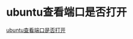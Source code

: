 # ubuntu查看端口是否打开
[ubuntu查看端口是否打开](https://aiwithcloud.com/2021/08/10/ubuntu%e6%9f%a5%e7%9c%8b%e7%ab%af%e5%8f%a3%e6%98%af%e5%90%a6%e6%89%93%e5%bc%80/)